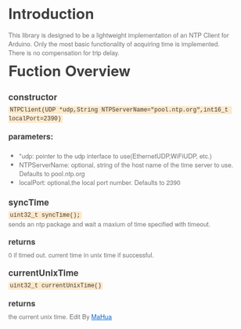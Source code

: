 <html lang="en"><head>
    <meta charset="UTF-8">
    <title></title>
<style id="system" type="text/css">h1,h2,h3,h4,h5,h6,p,blockquote {    margin: 0;    padding: 0;}body {    font-family: "Helvetica Neue", Helvetica, "Hiragino Sans GB", Arial, sans-serif;    font-size: 13px;    line-height: 18px;    color: #737373;    margin: 10px 13px 10px 13px;}a {    color: #0069d6;}a:hover {    color: #0050a3;    text-decoration: none;}a img {    border: none;}p {    margin-bottom: 9px;}h1,h2,h3,h4,h5,h6 {    color: #404040;    line-height: 36px;}h1 {    margin-bottom: 18px;    font-size: 30px;}h2 {    font-size: 24px;}h3 {    font-size: 18px;}h4 {    font-size: 16px;}h5 {    font-size: 14px;}h6 {    font-size: 13px;}hr {    margin: 0 0 19px;    border: 0;    border-bottom: 1px solid #ccc;}blockquote {    padding: 13px 13px 21px 15px;    margin-bottom: 18px;    font-family:georgia,serif;    font-style: italic;}blockquote:before {    content:"C";    font-size:40px;    margin-left:-10px;    font-family:georgia,serif;    color:#eee;}blockquote p {    font-size: 14px;    font-weight: 300;    line-height: 18px;    margin-bottom: 0;    font-style: italic;}code, pre {    font-family: Monaco, Andale Mono, Courier New, monospace;}code {    background-color: #fee9cc;    color: rgba(0, 0, 0, 0.75);    padding: 1px 3px;    font-size: 12px;    -webkit-border-radius: 3px;    -moz-border-radius: 3px;    border-radius: 3px;}pre {    display: block;    padding: 14px;    margin: 0 0 18px;    line-height: 16px;    font-size: 11px;    border: 1px solid #d9d9d9;    white-space: pre-wrap;    word-wrap: break-word;}pre code {    background-color: #fff;    color:#737373;    font-size: 11px;    padding: 0;}@media screen and (min-width: 768px) {    body {        width: 748px;        margin:10px auto;    }}</style><style id="custom" type="text/css"></style></head>
<body marginheight="0"><h1>Introduction</h1>
<p>This library is designed to be a lightweight implementation of an NTP Client for Arduino.
Only the most basic functionality of acquiring time is implemented. There is no compensation
for trip delay.  
</p>
<h1>Fuction Overview</h1>
<h3>constructor</h3>
<p><code>NTPClient(UDP *udp,String NTPServerName="pool.ntp.org",int16_t localPort=2390)</code>  
</p>
<h4>parameters:</h4>
<ul>
<li>*udp: pointer to the udp interface to use(EthernetUDP,WiFiUDP, etc.)</li>
<li>NTPServerName: optional, string of the host name of the time server to use. Defaults to pool.ntp.org</li>
<li>localPort: optional,the local port number. Defaults to 2390</li>
</ul>
<h3>syncTime</h3>
<p><code>uint32_t syncTime();</code><br>sends an ntp package and wait a maxium of time specified with timeout.
</p>
<h4>returns</h4>
<p>0 if timed out. current time in unix time if successful.

</p>
<h3>currentUnixTime</h3>
<p><code>uint32_t currentUnixTime()</code>
</p>
<h4>returns</h4>
<p>the current unix time.
Edit By <a href="http://mahua.jser.me">MaHua</a></p>
</body></html>